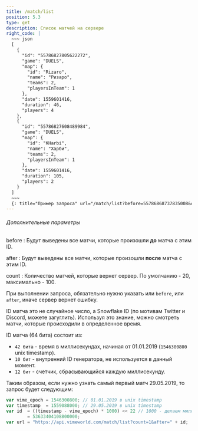 ```yaml
---
title: /match/list
position: 5.3
type: get
description: Список матчей на сервере
right_code: |
  ~~~ json
  [
    {
      "id": "55786827805622272",
      "game": "DUELS",
      "map": {
        "id": "Rizaro",
        "name": "Ризаро",
        "teams": 2,
        "playersInTeam": 1
      },
      "date": 1559601416,
      "duration": 46,
      "players": 4
    },
    {
      "id": "55786827608489984",
      "game": "DUELS",
      "map": {
        "id": "KHarbi",
        "name": "Харби",
        "teams": 2,
        "playersInTeam": 1
      },
      "date": 1559601416,
      "duration": 105,
      "players": 2
    }
  ]
  ~~~
  {: title="Пример запроса" url="/match/list?before=55786868737835008&count=2" }
---
```


<h6>Дополнительные параметры</h6>
before
: Будут выведены все матчи, которые произошли <b>до</b> матча с этим ID.

after
: Будут выведены все матчи, которые произошли <b>после</b> матча с этим ID.

count
: Количество матчей, которые вернет сервер. По умолчанию - 20, максимально - 100.

При выполнении запроса, обязательно нужно указать или `before`, или `after`, иначе сервер вернет ошибку.

ID матча это не случайное число, а Snowflake ID (по мотивам Twitter и Discord, можете загуглить). Используя это знание, можно смотреть матчи, которые происходили в определенное время.

ID матча (64 бита) состоит из:

-   `42 бита` - время в миллисекундах, начиная от 01.01.2019 (`1546300800` unix timestamp).
-   `10 бит` - внутренний ID генератора, не используется в данный момент.
-   `12 бит` - счетчик, сбрасывающийся каждую миллисекунду.

Таким образом, если нужно узнать самый первый матч 29.05.2019, то запрос будет следующим:

```js
var vime_epoch = 1546300800; // 01.01.2019 в unix timestamp
var timestamp  = 1559088000; // 29.05.2019 в unix timestamp
var id  = ((timestamp - vime_epoch) * 1000) << 22 // 1000 - делаем миллисекунды из секунд
        = 53633404108800000;
var url = "https://api.vimeworld.com/match/list?count=1&after=" + id;
```

